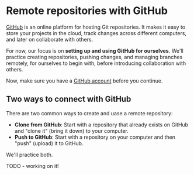 # Remote repositories with GitHub

[GitHub](https://github.com) is an online platform for hosting Git repositories. It makes it easy to store your projects in the cloud, track changes across different computers, and later on collaborate with others.  

For now, our focus is on **setting up and using GitHub for ourselves**. We'll practice creating repositories, pushing changes, and managing branches remotely, for ourselves to begin with, before introducing collaboration with others.  

Now, make sure you have a [GitHub account](https://github.com/signup) before you continue.  

## Two ways to connect with GitHub

There are two common ways to create and uase a remote repository:  

- **Clone from GitHub**: Start with a repository that already exists on GitHub and "clone it" (bring it down) to your computer.  
- **Push to GitHub**: Start with a repository on your computer and then "push" (upload) it to GitHub.

We'll practice both.

TODO - working on it!